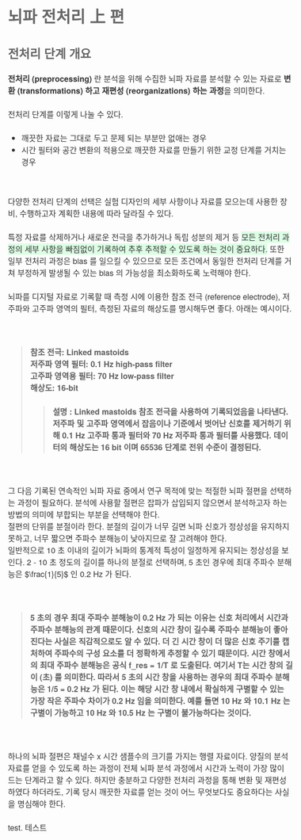 # 뇌파 전처리 上 편
## 전처리 단계 개요
**전처리 (preprocessing)** 란 분석을 위해 수집한 뇌파 자료를 분석할 수 있는 자료로 **변환 (transformations) 하고 재편성 (reorganizations) 하는 과정**을 의미한다.

전처리 단계를 이렇게 나눌 수 있다.
+ 깨끗한 자료는 그대로 두고 문제 되는 부분만 없애는 경우
+ 시간 필터와 공간 변환의 적용으로 깨끗한 자료를 만들기 위한 교정 단계를 거치는 경우

<br>

다양한 전처리 단계의 선택은 실험 디자인의 세부 사항이나 자료를 모으는데 사용한 장비, 수행하고자 계획한 내용에 따라 달라질 수 있다. 

특정 자료를 삭제하거나 새로운 전극을 추가하거나 독립 성분의 제거 등 <span style='background-color: #dcffe4'> 모든 전처리 과정의 세부 사항을 빠짐없이 기록하여 추후 추적할 수 있도록 하는 것이 중요하다.</span>
또한 일부 전처리 과정은 bias 를 일으킬 수 있으므로 모든 조건에서 동일한 전처리 단계를 거쳐 부정하게 발생될 수 있는 bias 의 가능성을 최소화하도록 노력해야 한다.

뇌파를 디지털 자료로 기록할 때 측정 시에 이용한 참조 전극 (reference electrode), 저주파와 고주파 영역의 필터, 측정된 자료의 해상도를 명시해두면 좋다. 아래는 예시이다.

<br>

> **참조 전극: Linked mastoids  
저주파 영역 필터: 0.1 Hz high-pass filter  
고주파 영역용 필터: 70 Hz low-pass filter  
해상도: 16-bit**
>> **설명 : Linked mastoids 참조 전극을 사용하여 기록되었음을 나타낸다. 저주파 및 고주파 영역에서 잡음이나 기준에서 벗어난 신호를 제거하기 위해 0.1 Hz 고주파 통과 필터와 70 Hz 저주파 통과 필터를 사용했다. 데이터의 해상도는 16 bit 이며 65536 단계로 전위 수준이 결정된다.**

<br>

그 다음 기록된 연속적인 뇌파 자료 중에서 연구 목적에 맞는 적절한 뇌파 절편을 선택하는 과정이 필요하다. 분석에 사용할 절편은 잡파가 삽입되지 않으면서 분석하고자 하는 방법의 의미에 부합되는 부분을 선택해야 한다.  
절편의 단위를 분절이라 한다. 분절의 길이가 너무 길면 뇌파 신호가 정상성을 유지하지 못하고, 너무 짧으면 주파수 분해능이 낮아지므로 잘 고려해야 한다.  
일반적으로 10 초 이내의 길이가 뇌파의 통계적 특성이 일정하게 유지되는 정상성을 보인다. 2 - 10 초 정도의 길이를 하나의 분절로 선택하며, 5 초인 경우에 최대 주파수 분해능은 $\frac{1}{5}$ 인 0.2 Hz 가 된다.

<br>

> **5 초의 경우 최대 주파수 분해능이 0.2 Hz 가 되는 이유는 신호 처리에서 시간과 주파수 분해능의 관계 때문이다. 신호의 시간 창이 길수록 주파수 분해능이 좋아진다는 사실은 직감적으로도 알 수 있다. 더 긴 시간 창이 더 많은 신호 주기를 캡처하여 주파수의 구성 요소를 더 정확하게 추정할 수 있기 때문이다.** 
**시간 창에서의 최대 주파수 분해능은 공식 f_res = 1/T 로 도출된다. 여기서 T는 시간 창의 길이 (초) 를 의미한다. 따라서 5 초의 시간 창을 사용하는 경우의 최대 주파수 분해능은 1/5 = 0.2 Hz 가 된다. 이는 해당 시간 창 내에서 확실하게 구별할 수 있는 가장 작은 주파수 차이가 0.2 Hz 임을 의미한다. 예를 들면 10 Hz 와 10.1 Hz 는 구별이 가능하고 10 Hz 와 10.5 Hz 는 구별이 불가능하다는 것이다.**

<br>

하나의 뇌파 절편은 채널수 x 시간 샘플수의 크기를 가지는 행렬 자료이다. 양질의 분석 자료를 얻을 수 있도록 하는 과정이 전체 뇌파 분석 과정에서 시간과 노력이 가장 많이 드는 단계라고 할 수 있다. 하지만 충분하고 다양한 전처리 과정을 통해 변환 및 재편성하였다 하더라도, 기록 당시 깨끗한 자료를 얻는 것이 어느 무엇보다도 중요하다는 사실을 명심해야 한다.


<style>
body {
  font-family: Arial, sans-serif;
  font-size: 16px;
  line-height: 1.5;
  color: #333;
}
h1, h2, h3, h4, h5, h6 {
  font-family: Helvetica, sans-serif;
  color: #666;
}
p {
  margin-bottom: 1.5em;
}
a {
  color: #0078ff;
  text-decoration: none;
}
a:hover {
  text-decoration: underline;
}
</style>

<style>
body {
  font-family: "Helvetica Neue", Helvetica, Arial, sans-serif;
}
</style>

test. 테스트


